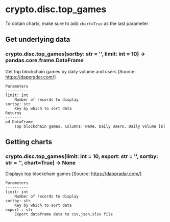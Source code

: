 # crypto.disc.top_games

To obtain charts, make sure to add `chart=True` as the last parameter

## Get underlying data 
### crypto.disc.top_games(sortby: str = '', limit: int = 10) -> pandas.core.frame.DataFrame

Get top blockchain games by daily volume and users [Source: https://dappradar.com/]

    Parameters
    ----------
    limit: int
        Number of records to display
    sortby: str
        Key by which to sort data
    Returns
    -------
    pd.DataFrame
        Top blockchain games. Columns: Name, Daily Users, Daily Volume [$]

## Getting charts 
### crypto.disc.top_games(limit: int = 10, export: str = '', sortby: str = '', chart=True) -> None

Displays top blockchain games [Source: https://dappradar.com/]

    Parameters
    ----------
    limit: int
        Number of records to display
    sortby: str
        Key by which to sort data
    export : str
        Export dataframe data to csv,json,xlsx file

